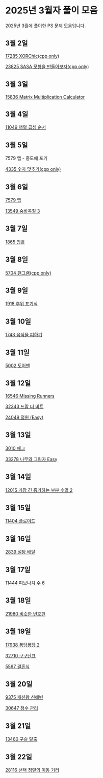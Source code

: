 # 2025년 3월자 풀이 모음

2025년 3월에 풀이한 PS 문제 모음입니다.

## 3월 2일

[17285 XORChic(cpp only)](20250302/17285.cpp)

[23825 SASA 모형을 만들어보자(cpp only)](20250302/23825.cpp)

## 3월 3일

[15836 Matrix Multiplication Calculator](20250303/15836번-Matrix%20Multiplication%20Calculator.md)

## 3월 4일

[11049 행렬 곱셈 순서](20250304/11049번-행렬%20곱셈%20순서.md)

## 3월 5일

7579 앱 - 중도에 포기

[4335 숫자 맞추기(cpp only)](20250305/4335.cpp)

## 3월 6일

[7579 앱](20250306/7579번-앱.md)

[13549 숨바꼭질 3](20250306/13549번-숨바꼭질%203.md)

## 3월 7일

[1865 웜홀](20250307/1865번-웜홀.md)

## 3월 8일

[5704 팬그램(cpp only)](20250308/5704.cpp)

## 3월 9일

[1918 후위 표기식](20250309/1918번-후위%20표기식.md)

## 3월 10일

[1743 음식물 피하기](20250310/1743번-음식물%20피하기.md)

## 3월 11일

[5002 도어맨](20250311/5002번-도어맨.md)

## 3월 12일

[16546 Missing Runners](20250312/16546번-Missing%20Runners.md)

[32343 드랍 더 비트](20250312/32343번-드랍%20더%20비트.md)

[24049 정원 (Easy)](<20250312/24049번-정원%20(Easy).md>)

## 3월 13일

[3010 페그](20250313/3010번-페그.md)

[33278 나무와 그림자 Easy](20250313/33278번-나무와%20그림자%20easy.md)

## 3월 14일

[12015 가장 긴 증가하는 부분 수열 2](20250314/12015번-가장%20긴%20증가하는%20부분%20수열%202.md)

## 3월 15일

[11404 플로이드](20250315/11404번-플로이드.md)

## 3월 16일

[2839 설탕 배달](20250316/2839번-설탕%20배달.md)

## 3월 17일

[11444 피보나치 수 6](20250317/11444번-피보나치%20수%206.md)

## 3월 18일

[21980 비슷한 번호판](20250318/21980번-비슷한%20번호판.md)

## 3월 19일

[17938 퐁당퐁당 2](20250319/17938번-퐁당퐁당%202.md)

[32710 구구단표](20250319/32710번-구구단표.md)

[5567 결혼식](20250319/5567번-결혼식.md)

## 3월 20일

[9375 패션왕 신해빈](20250320/9375번-패션왕%20신해빈.md)

[30647 점수 관리](20250320/30647번-점수%20관리.md)

## 3월 21일

[13460 구슬 탈출](20250321/13460번-구슬%20탈출%202.md)

## 3월 22일

[28116 선택 정렬의 이동 거리](20250322/28116번-선택%20정렬의%20이동%20거리.md)
